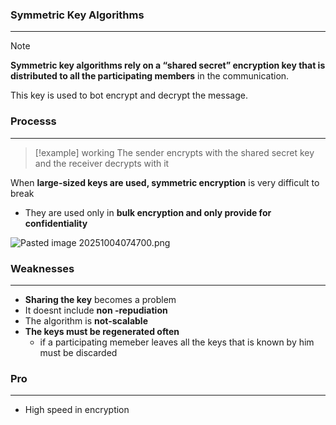 ### Symmetric Key Algorithms
---
>[!note]
>**Symmetric key algorithms rely on a “shared secret” encryption key that is distributed to all the participating members** in the communication. 

This key is used to bot encrypt and decrypt the message.

### Processs
---
>[!example] working
>The sender encrypts with the shared secret key and the receiver decrypts with it

When **large-sized keys are used, symmetric encryption** is very difficult to break

- They are used only in **bulk encryption and only provide for confidentiality** 

![Pasted image 20251004074700.png](Pasted%20image%2020251004074700.png)

### Weaknesses 
---
- **Sharing the key** becomes a problem 
- It doesnt include **non -repudiation**
- The algorithm is **not-scalable**
- **The keys must be regenerated often**
	- if a participating memeber leaves all the keys that is known by him must be discarded 

### Pro 
---
- High speed in encryption 
